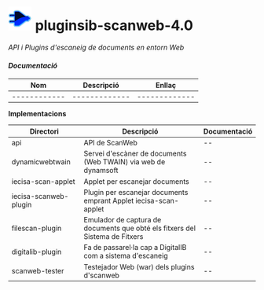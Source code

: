 # ![Logo](https://github.com/GovernIB/maven/raw/binaris/pluginsib/projectinfo_Attachments/icon.jpg) pluginsib-scanweb-4.0
*API i Plugins d'escaneig de documents en entorn Web*

#### ***Documentació***

Nom | Descripció | Enllaç
------------ | ------------- | -------------
------------ | ------------- | -------------

**Implementacions**

Directori | Descripció | Documentació
------------ | ------------- | -------------
api | API de ScanWeb | --
dynamicwebtwain | Servei d'escàner de documents (Web TWAIN) via web de dynamsoft | --
iecisa-scan-applet | Applet per escanejar documents | --
iecisa-scanweb-plugin | Plugin per escanejar documents emprant Applet iecisa-scan-applet  | --
filescan-plugin | Emulador de captura de documents que obté els fitxers del Sistema de Fitxers | --
digitalib-plugin | Fa de passarel·la cap a DigitalIB com a sistema d'escaneig | --
scanweb-tester | Testejador Web (war) dels plugins d'scanweb  | --
